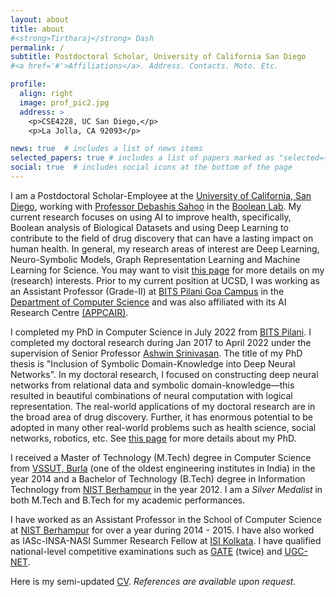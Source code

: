 ```yaml
---
layout: about
title: about
#<strong>Tirtharaj</strong> Dash
permalink: /
subtitle: Postdoctoral Scholar, University of California San Diego
#<a href='#'>Affiliations</a>. Address. Contacts. Moto. Etc.

profile:
  align: right
  image: prof_pic2.jpg
  address: >
    <p>CSE4228, UC San Diego,</p>
    <p>La Jolla, CA 92093</p>

news: true  # includes a list of news items
selected_papers: true # includes a list of papers marked as "selected={true}"
social: true  # includes social icons at the bottom of the page
---
```


I am a Postdoctoral Scholar-Employee at the <a rel="external nofollow" href="https://ucsd.edu/" target="_blank">University of California, San Diego</a>, working with <a rel="external nofollow" href="https://sites.google.com/view/debashis-sahoo/members/DebashisSahoo" target="_blank">Professor Debashis Sahoo</a> in the <a rel="external nofollow" href="https://sites.google.com/view/debashis-sahoo/" target="_blank">Boolean Lab</a>. My current research focuses on using AI to improve health, specifically, Boolean analysis of Biological Datasets and using Deep Learning to contribute to the field of drug discovery that can have a lasting impact on human health. In general, my research areas of interest are Deep Learning, Neuro-Symbolic Models, Graph Representation Learning and Machine Learning for Science. You may want to visit [this page](/interests/) for more details on my (research) interests. Prior to my current position at UCSD, I was working as an Assistant Professor (Grade-II) at <a rel="external nofollow" href="https://www.bits-pilani.ac.in/goa/index.aspx" target="_blank">BITS Pilani Goa Campus</a> in the <a rel="external nofollow" href="https://www.bits-pilani.ac.in/goa/ComputerScienceInformationsSystems/ComputerScienceandInformationSystems" target="_blank">Department of Computer Science</a> and was also affiliated with its AI Research Centre <a rel="external nofollow" href="https://www.bits-pilani.ac.in/appcair/index.html" target="_blank">(APPCAIR)</a>. 

I completed my PhD in Computer Science in July 2022 from <a rel="external nofollow" href="https://www.bits-pilani.ac.in/" target="_blank">BITS Pilani</a>. I completed my doctoral research during Jan 2017 to April 2022 under the supervision of Senior Professor <a rel="external nofollow" href="https://www.bits-pilani.ac.in/goa/ashwin/profile" target="_blank">Ashwin Srinivasan</a>. The title of my PhD thesis is "Inclusion of Symbolic Domain-Knowledge into Deep Neural Networks". In my doctoral research, I focused on constructing deep neural networks from relational data and symbolic domain-knowledge—this resulted in beautiful combinations of neural computation with logical representation. 
The real-world applications of my doctoral research are in the broad area of drug discovery. Further, it has enormous potential to be adopted in many other real-world problems such as health science, social networks, robotics, etc. See <a rel="external nofollow" href="https://tirtharajdash.github.io/myPhD/" target="_blank">this page</a> for more details about my PhD.

I received a Master of Technology (M.Tech) degree in Computer Science from <a rel="external nofollow" href="http://www.vssut.ac.in/" target="_blank">VSSUT, Burla</a> (one of the oldest engineering institutes in India) in the year 2014 and a Bachelor of Technology (B.Tech) degree in Information Technology from <a rel="external nofollow" href="http://www.nist.edu" target="_blank">NIST Berhampur</a> in the year 2012. I am a *Silver Medalist* in both M.Tech and B.Tech for my academic performances.

I have worked as an Assistant Professor in the School of Computer Science at <a rel="external nofollow" href="http://www.nist.edu" target="_blank">NIST Berhampur</a> for over a year during 2014 - 2015. I have also worked as IASc-INSA-NASI Summer Research Fellow at <a rel="external nofollow" href="http://www.isical.ac.in/" target="_blank">ISI Kolkata</a>. I have qualified national-level competitive examinations such as <a rel="external nofollow" href="https://en.wikipedia.org/wiki/Graduate_Aptitude_Test_in_Engineering" target="_blank">GATE</a> (twice) and <a rel="external nofollow" href="https://en.wikipedia.org/wiki/National_Eligibility_Test" target="_blank">UGC-NET</a>.

Here is my semi-updated <a href="/vitae/TirtharajDash.pdf" target="_blank">CV</a>. *References are available upon request.*
